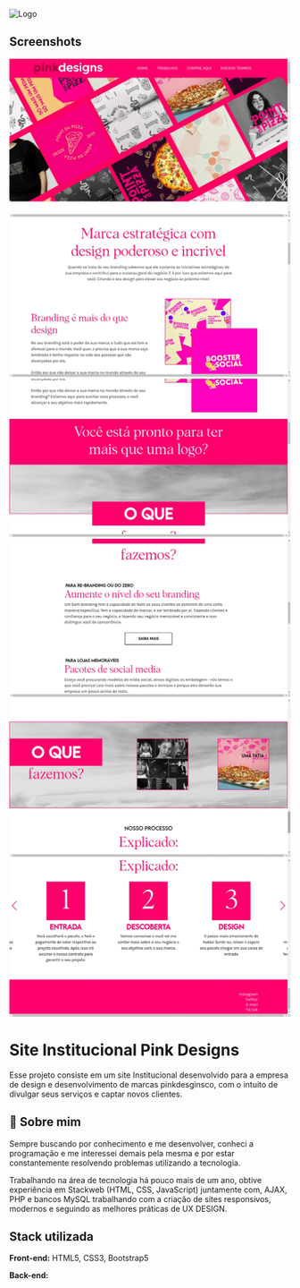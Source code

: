 ![Logo](./assets/images/logo-pink-design.webp)

## Screenshots

![App Screenshot](./assets/screenshots/Captura%20de%20tela%20de%202022-10-28%2018-58-03.webp)
![App Screenshot](./assets/screenshots/Captura%20de%20tela%20de%202022-10-28%2018-58-12.webp)
![App Screenshot](./assets/screenshots/Captura%20de%20tela%20de%202022-10-28%2018-58-18.webp)
![App Screenshot](./assets/screenshots/Captura%20de%20tela%20de%202022-10-28%2018-58-23.webp)
![App Screenshot](./assets/screenshots/Captura%20de%20tela%20de%202022-10-28%2018-58-40.webp)
![App Screenshot](./assets/screenshots/Captura%20de%20tela%20de%202022-10-28%2018-59-14.webp)

# Site Institucional Pink Designs

Esse projeto consiste em um site Institucional desenvolvido para a empresa de design e desenvolvimento de marcas pinkdesginsco, com o intuito de divulgar seus serviços e captar novos clientes.

## 🚀 Sobre mim

Sempre buscando por conhecimento e me desenvolver, conheci a programação e me interessei demais pela mesma e por estar constantemente resolvendo problemas utilizando a tecnologia.

Trabalhando na área de tecnologia há pouco mais de um ano, obtive experiência em Stackweb (HTML, CSS, JavaScript) juntamente com, AJAX, PHP e bancos MySQL trabalhando com a criação de sites responsivos, modernos e seguindo as melhores práticas de UX DESIGN.

## Stack utilizada

**Front-end:** HTML5, CSS3, Bootstrap5

**Back-end:**
